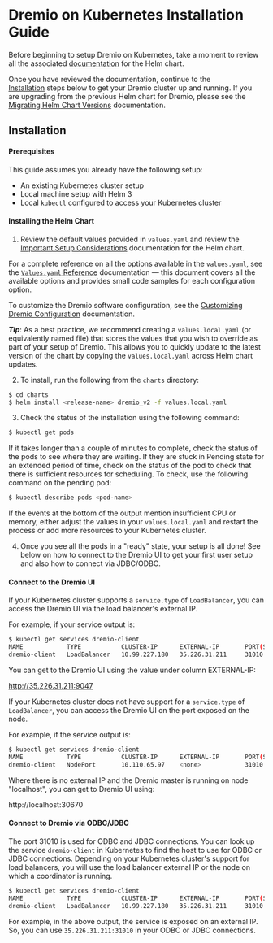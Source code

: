 # Dremio on Kubernetes Installation Guide

Before beginning to setup Dremio on Kubernetes, take a moment to review all the associated [documentation](./docs) for the Helm chart.

Once you have reviewed the documentation, continue to the [Installation](#installation) steps below to get your Dremio cluster up and running. If you are upgrading from the previous Helm chart for Dremio, please see the [Migrating Helm Chart Versions](./docs/setup/Migrating-Helm-Chart-Versions.md) documentation.

## Installation

#### Prerequisites

This guide assumes you already have the following setup:

* An existing Kubernetes cluster setup
* Local machine setup with Helm 3
* Local `kubectl` configured to access your Kubernetes cluster

#### Installing the Helm Chart

1. Review the default values provided in `values.yaml` and review the [Important Setup Considerations](./docs/setup/Important-Setup-Considerations.md) documentation for the Helm chart.

For a complete reference on all the options available in the `values.yaml`, see the [`Values.yaml` Reference](./docs/Values-Reference.md) documentation — this document covers all the available options and provides small code samples for each configuration option.

To customize the Dremio software configuration, see the [Customizing Dremio Configuration](./docs/setup/Customizing-Dremio-Configuration.md) documentation.

***Tip***: As a best practice, we recommend creating a `values.local.yaml` (or equivalently named file) that stores the values that you wish to override as part of your setup of Dremio. This allows you to quickly update to the latest version of the chart by copying the `values.local.yaml` across Helm chart updates.

2. To install, run the following from the `charts` directory:

```bash
$ cd charts
$ helm install <release-name> dremio_v2 -f values.local.yaml
```

3. Check the status of the installation using the following command:

```bash
$ kubectl get pods
```

If it takes longer than a couple of minutes to complete, check the status of the pods to see where they are waiting. If they are stuck in Pending state for an extended period of time, check on the status of the pod to check that there is sufficient resources for scheduling. To check, use the following command on the pending pod:

```bash
$ kubectl describe pods <pod-name>
```

If the events at the bottom of the output mention insufficient CPU or memory, either adjust the values in your `values.local.yaml` and restart the process or add more resources to your Kubernetes cluster.

4. Once you see all the pods in a "ready" state, your setup is all done! See below on how to connect to the Dremio UI to get your first user setup and also how to connect via JDBC/ODBC.

#### Connect to the Dremio UI

If your Kubernetes cluster supports a `service.type` of `LoadBalancer`, you can access the Dremio UI via the load balancer's external IP.

For example, if your service output is:

```bash
$ kubectl get services dremio-client
NAME            TYPE           CLUSTER-IP      EXTERNAL-IP       PORT(S)                          AGE
dremio-client   LoadBalancer   10.99.227.180   35.226.31.211     31010:32260/TCP,9047:30620/TCP   2d
```

You can get to the Dremio UI using the value under column EXTERNAL-IP:

http://35.226.31.211:9047

If your Kubernetes cluster does not have support for a `service.type` of `LoadBalancer`, you can access the Dremio UI on the port exposed on the node. 

For example, if the service output is:

```bash
$ kubectl get services dremio-client
NAME            TYPE           CLUSTER-IP      EXTERNAL-IP       PORT(S)                          AGE
dremio-client   NodePort       10.110.65.97    <none>            31010:32390/TCP,9047:30670/TCP   1h
```

Where there is no external IP and the Dremio master is running on node "localhost", you can get to Dremio UI using:

http://localhost:30670

#### Connect to Dremio via ODBC/JDBC

The port 31010 is used for ODBC and JDBC connections. You can look up the service `dremio-client` in Kubernetes to find the host to use for ODBC or JDBC connections. Depending on your Kubernetes cluster's support for load balancers, you will use the load balancer external IP or the node on which a coordinator is running.

```bash
$ kubectl get services dremio-client
NAME            TYPE           CLUSTER-IP      EXTERNAL-IP       PORT(S)                          AGE
dremio-client   LoadBalancer   10.99.227.180   35.226.31.211     31010:32260/TCP,9047:30620/TCP   2d
```

For example, in the above output, the service is exposed on an external IP. So, you can use `35.226.31.211:31010` in your ODBC or JDBC connections.